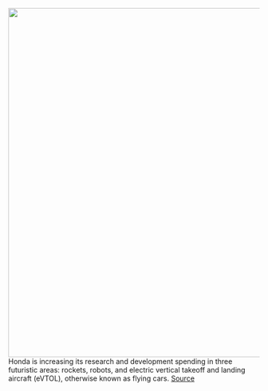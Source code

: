 <img src='https://cdn.vox-cdn.com/thumbor/FE5WdeWm8RDvh1ZkF65XwP7WHKM=/0x0:3000x1080/1200x800/filters:focal(1260x300:1740x780)/cdn.vox-cdn.com/uploads/chorus_image/image/69930006/Honda_eVTOL.5.jpg' width='700px' /><br/>
Honda is increasing its research and development spending in three futuristic areas: rockets, robots, and electric vertical takeoff and landing aircraft (eVTOL), otherwise known as flying cars.
<a href='https://www.theverge.com/2021/9/30/22700931/honda-rocket-robot-flying-car-research-development'> Source <a/>